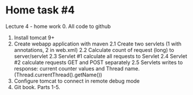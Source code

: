 # Home task #4
Lecture 4 - home work
0. All code to github
1. Install tomcat 9+
2. Create webapp application with maven
   2.1 Create two servlets (1 with annotations, 2 in web.xml)
   2.2 Calculate count of request (long) to server/servlet
   2.3 Servlet #1 calculate all requests to Servlet
   2.4 Servlet #2 calculate requests GET and POST separately
   2.5 Servlets writes to response: current counter values and Thread name. (Thread.currentThread().getName())
3. Configure tomcat to connect in remote debug mode
4. Git book. Parts 1-5.



